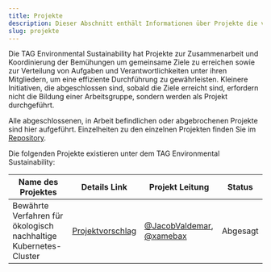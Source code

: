 ```yaml
---
title: Projekte
description: Dieser Abschnitt enthält Informationen über Projekte die von der TAG Environmental Sustainability betrieben werden.
slug: projekte
---
```


Die TAG Environmental Sustainability hat Projekte zur Zusammenarbeit und Koordinierung der Bemühungen um gemeinsame Ziele zu erreichen sowie zur Verteilung von Aufgaben und Verantwortlichkeiten unter ihren Mitgliedern, um eine effiziente Durchführung zu gewährleisten. Kleinere Initiativen, die abgeschlossen sind, sobald die Ziele erreicht sind, erfordern nicht die Bildung einer Arbeitsgruppe, sondern werden als Projekt durchgeführt.

Alle abgeschlossenen, in Arbeit befindlichen oder abgebrochenen Projekte sind hier aufgeführt. Einzelheiten zu den einzelnen Projekten finden Sie im [Repository](https://github.com/cncf/tag-env-sustainability/tree/main/projects).

Die folgenden Projekte existieren unter dem TAG Environmental Sustainability:

<!-- Status: Completed / In Progress / Cancelled -->
| **Name des Projektes** | **Details Link** | **Projekt Leitung** | **Status** |
|---|---|---|---|
| Bewährte Verfahren für ökologisch nachhaltige Kubernetes-Cluster  | [Projektvorschlag](https://github.com/cncf/tag-env-sustainability/issues/339)  | [@JacobValdemar](https://github.com/JacobValdemar), [@xamebax](https://github.com/xamebax)  | Abgesagt |
